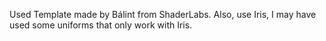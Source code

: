 Used Template made by Bálint from ShaderLabs.
Also, use Iris, I may have used some uniforms that only work with Iris.
